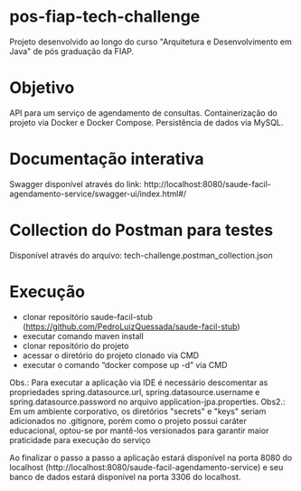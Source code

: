 # pos-fiap-tech-challenge
Projeto desenvolvido ao longo do curso "Arquitetura e Desenvolvimento em Java" de pós graduação da FIAP.

# Objetivo
API para um serviço de agendamento de consultas. Containerização do projeto via Docker e Docker Compose. Persistência de dados via MySQL.

# Documentação interativa
Swagger disponível através do link: http://localhost:8080/saude-facil-agendamento-service/swagger-ui/index.html#/

# Collection do Postman para testes
Disponível através do arquivo: tech-challenge.postman_collection.json

# Execução
- clonar repositório saude-facil-stub (https://github.com/PedroLuizQuessada/saude-facil-stub)
- executar comando maven install
- clonar repositório do projeto
- acessar o diretório do projeto clonado via CMD
- executar o comando “docker compose up -d” via CMD

Obs.: Para executar a aplicação via IDE é necessário descomentar as propriedades spring.datasource.url, spring.datasource.username e spring.datasource.password no arquivo application-jpa.properties.
Obs2.: Em um ambiente corporativo, os diretórios "secrets" e "keys" seriam adicionados no .gitignore, porém como o projeto possui caráter educacional, optou-se por mantê-los versionados para garantir maior praticidade para execução do serviço

Ao finalizar o passo a passo a aplicação estará disponível na porta 8080 do localhost (http://localhost:8080/saude-facil-agendamento-service) e seu banco de dados estará disponível na porta 3306 do localhost.
